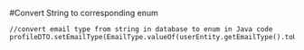 #Convert String to corresponding enum
```
//convert email type from string in database to enum in Java code
profileDTO.setEmailType(EmailType.valueOf(userEntity.getEmailType().toUpperCase()));
```